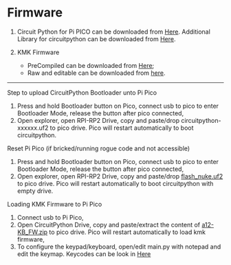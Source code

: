 # Firmware

1. Circuit Python for Pi PICO can be downloaded from [Here](https://circuitpython.org/board/raspberry_pi_pico/). Additional Library for circuitpython can be downloaded from [Here](https://circuitpython.org/libraries).

2. KMK Firmware
    * PreCompiled can be downloaded from [Here](https://cdn.kmkfw.io/kmk-latest.zip);
    * Raw and editable can be downloaded from [here](https://cdn.kmkfw.io/kmk-latest.unoptimized.zip). 

***

Step to upload CircuitPython Bootloader unto Pi Pico
1. Press and hold Bootloader button on Pico, connect usb to pico to enter Bootloader Mode, release the button after pico connected,
2. Open explorer, open RPI-RP2 Drive, copy and paste/drop circuitpython-xxxxxx.uf2 to pico drive. Pico will restart automatically to boot circuitpython.

Reset Pi Pico (if bricked/running rogue code and not accessible)
1. Press and hold Bootloader button on Pico, connect usb to pico to enter Bootloader Mode, release the button after pico connected,
2. Open explorer, open RPI-RP2 Drive, copy and paste/drop [flash_nuke.uf2](https://github.com/mahadi22/a12-KB/raw/main/_firmware/flash_nuke.uf2) to pico drive. Pico will restart automatically to boot circuitpython with empty drive.

Loading KMK Firmware to Pi Pico
1. Connect usb to Pi Pico,
2. Open CircuitPython Drive, copy and paste/extract the content of [a12-KB_FW.zip](./a12-KB_FW.zip) to pico drive. Pico will restart automatically to load kmk firmware,
3. To configure the keypad/keyboard, open/edit main.py with notepad and edit the keymap. Keycodes can be look in [Here](https://github.com/KMKfw/kmk_firmware/blob/master/docs/keycodes.md)
